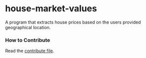 # house-market-values
A program that extracts house prices based on the users provided geographical location.

### How to Contribute
Read the [contribute file](CONTRIBUTING.md).
